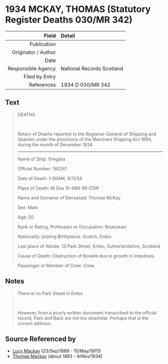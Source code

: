 ﻿---
layout: page
permalink: /sources/s21891484
---

# 1934 MCKAY, THOMAS (Statutory Register Deaths 030/MR 342)

Field | Detail
---:|:---
Publication | 
Originator / Author | 
Date | 
Responsible Agency | National Records Scotland
Filed by Entry | 
References | 1934 D 030/MR 342

## Text

> DEATHS
>
> <br/>
>
> Return of Deaths reported to the Registrar-General of Shipping and Seamen under the provisions of the Merchant Shipping Act 1894, during the month of December 1934
>
> ---
>
> Name of Ship: Gregalia
>
> Official Number: 160261
>
> Date of Death: 1-56AM, 9/11/34
>
> Place of Death: At Sea 15-48N 98-03W
>
> Name and Surname of Deceased: Thomas McKay
>
> Sex: Male
>
> Age: 50
>
> Rank or Rating, Profession or Occupation: Boatswain
>
> Nationality (stating Birthplace): Scotch, Embo
>
> Last place of Abode: 13 Park Street, Embo, Sutherlandshire, Scotland
>
> Cause of Death: Obstruction of Bowels due to growth in Intestines.
>
> Passenger or Member of Crew: Crew
>

## Notes

> There is no Park Street in Embo
>
> <br/>
>
> However, from a poorly written document transcribed to the official record, Park and Back are not too dissimilar. Perhaps that is the correct address.
>


## Source Referenced by

* [Lucy Mackay](../people/@16587624@-lucy-mackay-b1889-9-23-d1970-5-15.md) (23/Sep/1889 - 15/May/1970)
* [Thomas Mackay](../people/@5045152@-thomas-mackay-b1883-d1934-11-9.md) (about 1883 - 9/Nov/1934)
